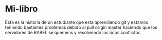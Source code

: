 # Mi-libro
Esta es la historia de un estudiante
que esta aprendiendo git
y estamos teniendo bastantes problemas
debido al pull origin master
haciendo que los servidores de BABEL se quemens
y resolviendo los ricos conflictos
